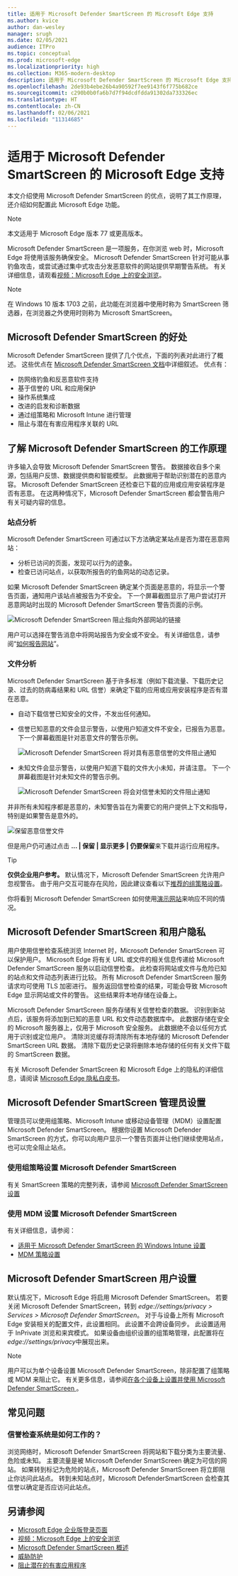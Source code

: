 ```yaml
---
title: 适用于 Microsoft Defender SmartScreen 的 Microsoft Edge 支持
ms.author: kvice
author: dan-wesley
manager: srugh
ms.date: 02/05/2021
audience: ITPro
ms.topic: conceptual
ms.prod: microsoft-edge
ms.localizationpriority: high
ms.collection: M365-modern-desktop
description: 适用于 Microsoft Defender SmartScreen 的 Microsoft Edge 支持
ms.openlocfilehash: 2de93b4ebe26b4a90592f7ee9143f6f775b682ce
ms.sourcegitcommit: c290b0b0fa6b7d7f94dcdfdda91302da733326ec
ms.translationtype: HT
ms.contentlocale: zh-CN
ms.lasthandoff: 02/06/2021
ms.locfileid: "11314685"
---
```

# 适用于 Microsoft Defender SmartScreen 的 Microsoft Edge 支持

本文介绍使用 Microsoft Defender SmartScreen 的优点，说明了其工作原理，还介绍如何配置此 Microsoft Edge 功能。

> [!NOTE]
> 本文适用于 Microsoft Edge 版本 77 或更高版本。

Microsoft Defender SmartScreen 是一项服务，在你浏览 web 时，Microsoft Edge 将使用该服务确保安全。 Microsoft Defender SmartScreen 针对可能从事钓鱼攻击，或尝试通过集中式攻击分发恶意软件的网站提供早期警告系统。 有关详细信息，请观看[视频：Microsoft Edge 上的安全浏览](microsoft-edge-video-security-smartscreen.md)。

> [!NOTE]
> 在 Windows 10 版本 1703 之前，此功能在浏览器中使用时称为 SmartScreen 筛选器，在浏览器之外使用时则称为 Microsoft SmartScreen。

## Microsoft Defender SmartScreen 的好处

Microsoft Defender SmartScreen 提供了几个优点，下面的列表对此进行了概述。 这些优点在 [Microsoft Defender SmartScreen 文档](https://docs.microsoft.com/windows/security/threat-protection/windows-defender-smartscreen/windows-defender-smartscreen-overview#benefits-of-windows-defender-smartscreen)中详细叙述。 优点有：

- 防网络钓鱼和反恶意软件支持
- 基于信誉的 URL 和应用保护
- 操作系统集成
- 改进的启发和诊断数据
- 通过组策略和 Microsoft Intune 进行管理
- 阻止与潜在有害应用程序关联的 URL

## 了解 Microsoft Defender SmartScreen 的工作原理

许多输入会导致 Microsoft Defender SmartScreen 警告。 数据接收自多个来源，包括用户反馈、数据提供商和智能模型。 此数据用于帮助识别潜在的恶意内容。 Microsoft Defender SmartScreen 还检查已下载的应用或应用安装程序是否有恶意。 在这两种情况下，Microsoft Defender SmartScreen 都会警告用户有关可疑内容的信息。

### 站点分析

Microsoft Defender SmartScreen 可通过以下方法确定某站点是否为潜在恶意网站：

- 分析已访问的页面，发现可以行为的迹象。
- 检查已访问站点，以获取所报告的钓鱼网站的动态记录。

如果 Microsoft Defender SmartScreen 确定某个页面是恶意的，将显示一个警告页面，通知用户该站点被报告为不安全。 下一个屏幕截图显示了用户尝试打开恶意网站时出现的 Microsoft Defender SmartScreen 警告页面的示例。

![Microsoft Defender SmartScreen 阻止指向外部网站的链接](media/microsoft-edge-security-smartscreen/microsoft-edge-smartscreen-warning.png)

用户可以选择在警告消息中将网站报告为安全或不安全。 有关详细信息，请参阅“[如何报告网站](https://docs.microsoft.com/windows/security/threat-protection/windows-defender-smartscreen/windows-defender-smartscreen-set-individual-device#how-users-can-report-websites-as-safe-or-unsafe)”。

### 文件分析

Microsoft Defender SmartScreen 基于许多标准（例如下载流量、下载历史记录、过去的防病毒结果和 URL 信誉）来确定下载的应用或应用安装程序是否有潜在恶意。

- 自动下载信誉已知安全的文件，不发出任何通知。  
- 信誉已知恶意的文件会显示警告，以使用户知道文件不安全，已报告为恶意。 下一个屏幕截图是针对恶意文件的警告示例。

  ![Microsoft Defender SmartScreen 将对具有恶意信誉的文件阻止通知](media/microsoft-edge-security-smartscreen/ms-edge-smartscreen-known-malicious.png)

- 未知文件会显示警告，以使用户知道下载的文件大小未知，并请注意。 下一个屏幕截图是针对未知文件的警告示例。

  ![Microsoft Defender SmartScreen 将会对信誉未知的文件阻止通知](media/microsoft-edge-security-smartscreen/ms-edge-smartscreen-unknown-malicious.png)

并非所有未知程序都是恶意的，未知警告旨在为需要它的用户提供上下文和指导，特别是如果警告是意外的。

  ![保留恶意信誉文件](media/microsoft-edge-security-smartscreen/ms-edge-smartscreen-unknown-malicious-keep.png)

但是用户仍可通过点击 **... | 保留 | 显示更多 | 仍要保留**来下载并运行应用程序。

> [!TIP]
> **仅供企业用户参考。** 默认情况下，Microsoft Defender SmartScreen 允许用户忽视警告。 由于用户交互可能存在风险，因此建议查看以下[推荐的组策略设置](https://docs.microsoft.com/windows/security/threat-protection/windows-defender-smartscreen/windows-defender-smartscreen-available-settings#recommended-group-policy-and-mdm-settings-for-your-organization)。

你将看到 Microsoft Defender SmartScreen 如何使用[演示网站](https://demo.smartscreen.msft.net/)来响应不同的情况。

## Microsoft Defender SmartScreen 和用户隐私

用户使用信誉检查系统浏览 Internet 时，Microsoft Defender SmartScreen 可以保护用户。 Microsoft Edge 将有关 URL 或文件的相关信息传递给 Microsoft Defender SmartScreen 服务以启动信誉检查。 此检查将网站或文件与危险已知的站点和文件动态列表进行比较。 所有 Microsoft Defender SmartScreen 服务请求均可使用 TLS 加密进行。 服务返回信誉检查的结果，可能会导致 Microsoft Edge 显示网站或文件的警告。 这些结果将本地存储在设备上。

Microsoft Defender SmartScreen 服务存储有关信誉检查的数据。 识别到新站点后，该服务将添加到已知的恶意 URL 和文件动态数据库中。 此数据存储在安全的 Microsoft 服务器上，仅用于 Microsoft 安全服务。 此数据绝不会以任何方式用于识别或定位用户。 清除浏览缓存将清除所有本地存储的 Microsoft Defender SmartScreen URL 数据。 清除下载历史记录将删除本地存储的任何有关文件下载的 SmartScreen 数据。

有关 Microsoft Defender SmartScreen 和 Microsoft Edge 上的隐私的详细信息，请阅读 [Microsoft Edge 隐私白皮书](https://docs.microsoft.com/microsoft-edge/privacy-whitepaper#smartscreen)。

## Microsoft Defender SmartScreen 管理员设置

管理员可以使用组策略、Microsoft Intune 或移动设备管理（MDM）设置配置 Microsoft Defender SmartScreen。 根据你设置 Microsoft Defender SmartScreen 的方式，你可以向用户显示一个警告页面并让他们继续使用站点，也可以完全阻止站点。

### 使用组策略设置 Microsoft Defender SmartScreen

有关 SmartScreen 策略的完整列表，请参阅 [Microsoft Defender SmartScreen 设置](https://docs.microsoft.com/DeployEdge/microsoft-edge-policies#smartscreen-settings)

### 使用 MDM 设置 Microsoft Defender SmartScreen

有关详细信息，请参阅：

- [适用于 Microsoft Defender SmartScreen 的 Windows Intune 设置](https://docs.microsoft.com/mem/intune/protect/endpoint-protection-windows-10#windows-defender-smartscreen-settings)
- [MDM 策略设置](https://docs.microsoft.com/mem/intune/protect/endpoint-protection-windows-10#windows-defender-smartscreen-settings)

## Microsoft Defender SmartScreen 用户设置

默认情况下，Microsoft Edge 将启用 Microsoft Defender SmartScreen。 若要关闭 Microsoft Defender SmartScreen，转到 *edge://settings/privacy > Services > Microsoft Defender SmartScreen*。 对于与设备上所有 Microsoft Edge 安装相关的配置文件，此设置相同。 此设置不会跨设备同步。 此设置适用于 InPrivate 浏览和来宾模式。 如果设备由组织设置的组策略管理，此配置将在*edge://settings/privacy*中展现出来。

> [!NOTE]
> 用户可以为单个设备设置 Microsoft Defender SmartScreen，除非配置了组策略或 MDM 来阻止它。 有关更多信息，请参阅[在各个设备上设置并使用 Microsoft Defender SmartScreen ](https://docs.microsoft.com/windows/security/threat-protection/windows-defender-smartscreen/windows-defender-smartscreen-set-individual-device)。

## 常见问题

### 信誉检查系统是如何工作的？

浏览网络时，Microsoft Defender SmartScreen 将网站和下载分类为主要流量、危险或未知。 主要流量是被 Microsoft Defender SmartScreen 确定为可信的网站。 如果转到标记为危险的站点，Microsoft Defender SmartScreen 将立即阻止你访问此站点。 转到未知站点时，Microsoft DefenderSmartScreen 会检查其信誉以确定是否应访问此站点。

## 另请参阅

- [Microsoft Edge 企业版登录页面](https://aka.ms/EdgeEnterprise)
- [视频：Microsoft Edge 上的安全浏览](microsoft-edge-video-security-smartscreen.md)
- [Microsoft Defender SmartScreen 概述](https://docs.microsoft.com/windows/security/threat-protection/windows-defender-smartscreen/windows-defender-smartscreen-overview)
- [威胁防护](https://docs.microsoft.com/windows/security/threat-protection/index)
- [阻止潜在的有害应用程序](https://docs.microsoft.com/DeployEdge/microsoft-edge-potentially-unwanted-apps)